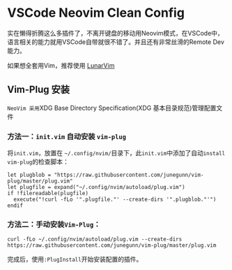 # VSCode Neovim Clean Config


实在懒得折腾这么多插件了，不离开键盘的移动用Neovim模式，在VSCode中，语言相关的能力就用VSCode自带就很不错了。并且还有非常丝滑的Remote Dev能力。

如果想全套用Vim，推荐使用 [LunarVim](https://www.lunarvim.org/)




## Vim-Plug 安装

`NeoVim 采用`XDG Base Directory Specification(XDG 基本目录规范)管理配置文件

### 方法一：`init.vim` 自动安装 `vim-plug`
将`init.vim`，放置在 `~/.config/nvim/`目录下，此`init.vim`中添加了自动`install vim-plug`的检查脚本：

``` Shell
let plugblob = "https://raw.githubusercontent.com/junegunn/vim-plug/master/plug.vim"
let plugfile = expand("~/.config/nvim/autoload/plug.vim")
if !filereadable(plugfile)
  execute("!curl -fLo '".plugfile."' --create-dirs '".plugblob."'")
endif
```

### 方法二：手动安装`Vim-Plug`：

``` Shell
curl -fLo ~/.config/nvim/autoload/plug.vim --create-dirs https://raw.githubusercontent.com/junegunn/vim-plug/master/plug.vim
```

完成后，使用`:PlugInstall`开始安装配置的插件。
